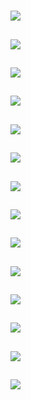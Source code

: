 # [](ContributionTable?__template__=property.md#cldf:VerbAgreementAggregatedByMarkerHasMultipleExponents)

## [](ParameterTable#cldf:1120)

![](MarkerHasMultipleExponentsForADefault.jpg?parameters=1120&pacific-centered&padding-left=10&padding-right=10&padding-top=20&padding-bottom=20&width=12&height=8&markersize=15#cldfviz.map)

## [](ParameterTable#cldf:1121)

![](MarkerHasMultipleExponentsForUDefault.jpg?parameters=1121&pacific-centered&padding-left=10&padding-right=10&padding-top=20&padding-bottom=20&width=12&height=8&markersize=15#cldfviz.map)

## [](ParameterTable#cldf:1122)

![](MarkerHasMultipleExponentsForSDefault.jpg?parameters=1122&pacific-centered&padding-left=10&padding-right=10&padding-top=20&padding-bottom=20&width=12&height=8&markersize=15#cldfviz.map)

## [](ParameterTable#cldf:1123)

![](MarkerHasMultipleExponentsForBDefault.jpg?parameters=1123&pacific-centered&padding-left=10&padding-right=10&padding-top=20&padding-bottom=20&width=12&height=8&markersize=15#cldfviz.map)

## [](ParameterTable#cldf:1124)

![](MarkerHasMultipleExponentsForPOSSDefault.jpg?parameters=1124&pacific-centered&padding-left=10&padding-right=10&padding-top=20&padding-bottom=20&width=12&height=8&markersize=15#cldfviz.map)

## [](ParameterTable#cldf:1125)

![](MarkerHasMultipleExponentsForARGNom.jpg?parameters=1125&pacific-centered&padding-left=10&padding-right=10&padding-top=20&padding-bottom=20&width=12&height=8&markersize=15#cldfviz.map)

## [](ParameterTable#cldf:1126)

![](MarkerHasMultipleExponentsForOAdp.jpg?parameters=1126&pacific-centered&padding-left=10&padding-right=10&padding-top=20&padding-bottom=20&width=12&height=8&markersize=15#cldfviz.map)

## [](ParameterTable#cldf:1127)

![](MarkerHasMultipleExponentsForAFF.jpg?parameters=1127&pacific-centered&padding-left=10&padding-right=10&padding-top=20&padding-bottom=20&width=12&height=8&markersize=15#cldfviz.map)

## [](ParameterTable#cldf:1128)

![](MarkerHasMultipleExponentsForTDefault.jpg?parameters=1128&pacific-centered&padding-left=10&padding-right=10&padding-top=20&padding-bottom=20&width=12&height=8&markersize=15#cldfviz.map)

## [](ParameterTable#cldf:1129)

![](MarkerHasMultipleExponentsForIDefault.jpg?parameters=1129&pacific-centered&padding-left=10&padding-right=10&padding-top=20&padding-bottom=20&width=12&height=8&markersize=15#cldfviz.map)

## [](ParameterTable#cldf:1130)

![](MarkerHasMultipleExponentsForGDefault.jpg?parameters=1130&pacific-centered&padding-left=10&padding-right=10&padding-top=20&padding-bottom=20&width=12&height=8&markersize=15#cldfviz.map)

## [](ParameterTable#cldf:1131)

![](MarkerHasMultipleExponentsForCore.jpg?parameters=1131&pacific-centered&padding-left=10&padding-right=10&padding-top=20&padding-bottom=20&width=12&height=8&markersize=15#cldfviz.map)

## [](ParameterTable#cldf:1132)

![](MarkerHasMultipleExponentsForPat.jpg?parameters=1132&pacific-centered&padding-left=10&padding-right=10&padding-top=20&padding-bottom=20&width=12&height=8&markersize=15#cldfviz.map)

## [](ParameterTable#cldf:1133)

![](MarkerHasMultipleExponentsForUBDefault.jpg?parameters=1133&pacific-centered&padding-left=10&padding-right=10&padding-top=20&padding-bottom=20&width=12&height=8&markersize=15#cldfviz.map)
